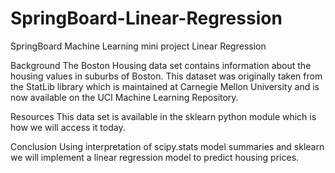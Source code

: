 # SpringBoard-Linear-Regression
SpringBoard Machine Learning mini project Linear Regression

Background
The Boston Housing data set contains information about the housing values in suburbs of Boston. This dataset was originally taken from the StatLib library which is maintained at Carnegie Mellon University and is now available on the UCI Machine Learning Repository.

Resources
This data set is available in the sklearn python module which is how we will access it today.

Conclusion
Using interpretation of scipy.stats model summaries and sklearn we will implement a linear regression model to predict housing prices.
